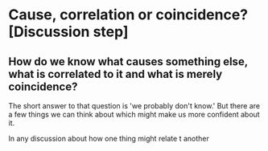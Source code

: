 # Cause, correlation or coincidence? [Discussion step]

## How do we know what causes something else, what is correlated to it and what is merely coincidence?

The short answer to that question is 'we probably don't know.' But there are a few things we can think about which might make us more confident about it.





In any discussion about how one thing might relate t another
